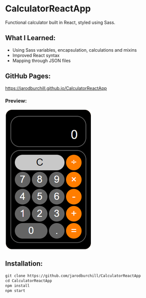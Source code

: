 # CalculatorReactApp
Functional calculator built in React, styled using Sass.
## What I Learned:
- Using Sass variables, encapsulation, calculations and mixins
- Improved React syntax
- Mapping through JSON files
## GitHub Pages:
https://jarodburchill.github.io/CalculatorReactApp
### Preview:
![alt text](preview.png "Preview Image")
## Installation: 
```
git clone https://github.com/jarodburchill/CalculatorReactApp
cd CalculatorReactApp
npm install
npm start
```

